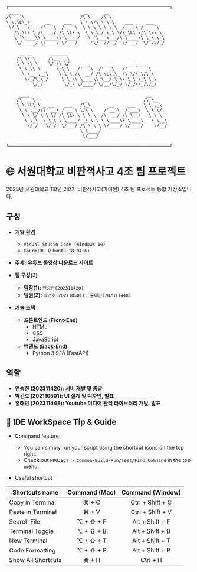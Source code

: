 ```
┌─────────────────────────────────────────────────────────────┐
 ____                        __      __                     
/\  _`\                     /\ \  __/\ \                    
\ \,\L\_\      __     ___   \ \ \/\ \ \ \    ___     ___    
 \/_\__ \    /'__`\  / __`\  \ \ \ \ \ \ \  / __`\ /' _ `\  
   /\ \L\ \ /\  __/ /\ \L\ \  \ \ \_/ \_\ \/\ \L\ \/\ \/\ \ 
   \ `\____\\ \____\\ \____/   \ `\___x___/\ \____/\ \_\ \_\
    \/_____/ \/____/ \/___/     '\/__//__/  \/___/  \/_/\/_/
    
     __ __       ______                                  
    /\ \\ \     /\__  _\                                 
    \ \ \\ \    \/_/\ \/     __      __       ___ ___    
     \ \ \\ \_     \ \ \   /'__`\  /'__`\   /' __` __`\  
      \ \__ ,__\    \ \ \ /\  __/ /\ \L\.\_ /\ \/\ \/\ \ 
       \/_/\_\_/     \ \_\\ \____\\ \__/.\_\\ \_\ \_\ \_\
          \/_/        \/_/ \/____/ \/__/\/_/ \/_/\/_/\/_/
                                                     
     ____                                            __      
    /\  _`\                  __                     /\ \__   
    \ \ \L\ \ _ __    ___   /\_\       __     ___   \ \ ,_\  
     \ \ ,__//\`'__\ / __`\ \/\ \    /'__`\  /'___\  \ \ \/  
      \ \ \/ \ \ \/ /\ \L\ \ \ \ \  /\  __/ /\ \__/   \ \ \_ 
       \ \_\  \ \_\ \ \____/ _\ \ \ \ \____\\ \____\   \ \__\
        \/_/   \/_/  \/___/ /\ \_\ \ \/____/ \/____/    \/__/
                            \ \____/                         
                             \/___/                          

└─────────────────────────────────────────────────────────────┘
```

# 🌐 서원대학교 비판적사고 4조 팀 프로젝트

2023년 서원대학교 1학년 2학기 비판적사고(파이썬) 4조 팀 프로젝트 통합 저장소입니다.

## 구성

- **개발 환경**
  - `Visual Studio Code (Windows 10)`
  - `GoormIDE (Ubuntu 18.04.6)`
  
- **주제:** **유튜브 동영상 다운로드 사이트**

- **팀 구성(3)**
  - **팀장(1):** `연승현(202311420)`
  - **팀원(2):** `박건호(202110501), 홍태민(202311448)`
  
- **기술 스택**
  - **프론트엔드 (Front-End)**
    - HTML
    - CSS
    - JavaScript
  - **백엔드 (Back-End)**
    - Python 3.9.18 (FastAPI)

## 역할

- **연승현 (202311420): 서버 개발 및 총괄**
- **박건호 (202110501): UI 설계 및 디자인, 발표**
- **홍태민 (202311448): Youtube 미디어 관리 라이브러리 개발, 발표**

        
## 🔧 IDE WorkSpace Tip & Guide

* Command feature
	* You can simply run your script using the shortcut icons on the top right.
	* Check out `PROJECT > Common/Build/Run/Test/Find Command` in the top menu.
	

* Useful shortcut
	
| Shortcuts name     | Command (Mac) | Command (Window) |
| ------------------ | :-----------: | :--------------: |
| Copy in Terminal   | ⌘ + C         | Ctrl + Shift + C |
| Paste in Terminal  | ⌘ + V         | Ctrl + Shift + V |
| Search File        | ⌥ + ⇧ + F     | Alt + Shift + F  |
| Terminal Toggle    | ⌥ + ⇧ + B     | Alt + Shift + B  |
| New Terminal       | ⌥ + ⇧ + T     | Alt + Shift + T  |
| Code Formatting    | ⌥ + ⇧ + P     | Alt + Shift + P  |
| Show All Shortcuts | ⌘ + H         | Ctrl + H         |
